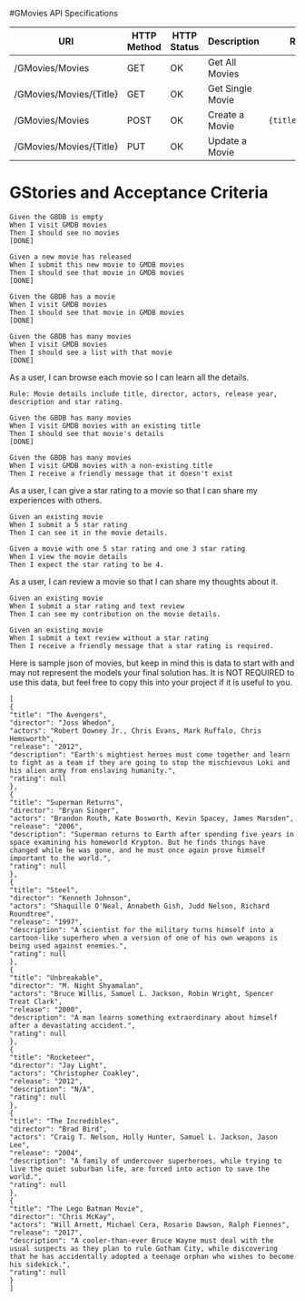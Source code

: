 #GMovies API Specifications

| URI               | HTTP Method | HTTP Status |      Description     |       Request        |        Response        | 
|-------------------|-------------|-------------|----------------------|----------------------|------------------------|
| /GMovies/Movies   |       GET      |     OK     | Get All Movies |                        | `[{title:"",...},{title:"",...}]` |      
| /GMovies/Movies/{Title} | GET      |     OK     | Get Single Movie |                   | `{title:"abc",...}` |
| /GMovies/Movies   |       POST      |     OK   | Create a Movie       |  `{title:"abc",...}` |  |      
| /GMovies/Movies/{Title} | PUT      |     OK     | Update a Movie |        |  |   


# GStories and Acceptance Criteria

    Given the GBDB is empty
    When I visit GMDB movies
    Then I should see no movies 
    [DONE]

    Given a new movie has released
    When I submit this new movie to GMDB movies
    Then I should see that movie in GMDB movies
    [DONE]

    Given the GBDB has a movie
    When I visit GMDB movies
    Then I should see that movie in GMDB movies
    [DONE]

    Given the GBDB has many movies
    When I visit GMDB movies
    Then I should see a list with that movie
    [DONE]
As a user, I can browse each movie so I can learn all the details.

    Rule: Movie details include title, director, actors, release year, description and star rating.
    
    Given the GBDB has many movies
    When I visit GMDB movies with an existing title
    Then I should see that movie's details
    [DONE]

    Given the GBDB has many movies
    When I visit GMDB movies with a non-existing title
    Then I receive a friendly message that it doesn't exist

As a user, I can give a star rating to a movie so that I can share my experiences with others.
    
    Given an existing movie
    When I submit a 5 star rating
    Then I can see it in the movie details.

    Given a movie with one 5 star rating and one 3 star rating
    When I view the movie details
    Then I expect the star rating to be 4.
As a user, I can review a movie so that I can share my thoughts about it.

    Given an existing movie
    When I submit a star rating and text review
    Then I can see my contribution on the movie details.
    
    Given an existing movie
    When I submit a text review without a star rating
    Then I receive a friendly message that a star rating is required.

Here is sample json of movies, but keep in mind this is data to start with and may not represent the models your final solution has. It is NOT REQUIRED to use this data, but feel free to copy this into your project if it is useful to you.

    [
    {
    "title": "The Avengers",
    "director": "Joss Whedon",
    "actors": "Robert Downey Jr., Chris Evans, Mark Ruffalo, Chris Hemsworth",
    "release": "2012",
    "description": "Earth's mightiest heroes must come together and learn to fight as a team if they are going to stop the mischievous Loki and his alien army from enslaving humanity.",
    "rating": null
    },
    {
    "title": "Superman Returns",
    "director": "Bryan Singer",
    "actors": "Brandon Routh, Kate Bosworth, Kevin Spacey, James Marsden",
    "release": "2006",
    "description": "Superman returns to Earth after spending five years in space examining his homeworld Krypton. But he finds things have changed while he was gone, and he must once again prove himself important to the world.",
    "rating": null
    },
    {
    "title": "Steel",
    "director": "Kenneth Johnson",
    "actors": "Shaquille O'Neal, Annabeth Gish, Judd Nelson, Richard Roundtree",
    "release": "1997",
    "description": "A scientist for the military turns himself into a cartoon-like superhero when a version of one of his own weapons is being used against enemies.",
    "rating": null
    },
    {
    "title": "Unbreakable",
    "director": "M. Night Shyamalan",
    "actors": "Bruce Willis, Samuel L. Jackson, Robin Wright, Spencer Treat Clark",
    "release": "2000",
    "description": "A man learns something extraordinary about himself after a devastating accident.",
    "rating": null
    },
    {
    "title": "Rocketeer",
    "director": "Jay Light",
    "actors": "Christopher Coakley",
    "release": "2012",
    "description": "N/A",
    "rating": null
    },
    {
    "title": "The Incredibles",
    "director": "Brad Bird",
    "actors": "Craig T. Nelson, Holly Hunter, Samuel L. Jackson, Jason Lee",
    "release": "2004",
    "description": "A family of undercover superheroes, while trying to live the quiet suburban life, are forced into action to save the world.",
    "rating": null
    },
    {
    "title": "The Lego Batman Movie",
    "director": "Chris McKay",
    "actors": "Will Arnett, Michael Cera, Rosario Dawson, Ralph Fiennes",
    "release": "2017",
    "description": "A cooler-than-ever Bruce Wayne must deal with the usual suspects as they plan to rule Gotham City, while discovering that he has accidentally adopted a teenage orphan who wishes to become his sidekick.",
    "rating": null
    }
    ]
